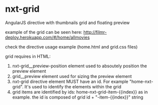 nxt-grid
========

AngularJS directive with thumbnails grid and floating preview

example of the grid can be seen here:
http://filmr-deploy.herokuapp.com/#/home/allmovies

check the directive usage example (home.html and grid.css files)

grid requires in HTML:

1. nxt-grid__preview-position element
  used to absoutely position the preview element
2. grid__preview element
  used for sizing the preview element
3. nxt-grid directive element MUST have an id. For example "home-nxt-grid". It's used to identify the elements within the grid
4. grid items are identified by ids: home-nxt-grid-item-{{index}} as in example. the id is composed of grid id + "-item-{{index}}" string 

